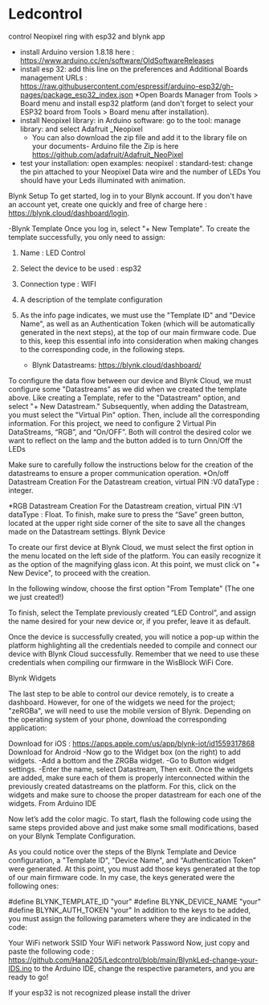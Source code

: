 # Ledcontrol
control Neopixel ring with esp32 and blynk app
* install Arduino version 1.8.18 here : https://www.arduino.cc/en/software/OldSoftwareReleases
* install esp 32: add this line on the preferences and Additional Boards management URLs : https://raw.githubusercontent.com/espressif/arduino-esp32/gh-pages/package_esp32_index.json
*Open Boards Manager from Tools > Board menu and install esp32 platform (and don't forget to select your ESP32 board from Tools > Board menu after installation).
* install Neopixel library: in Arduino software: go to the tool: manage library: and select Adafruit _Neopixel
    - You can also download the zip file and add it to the library file on your  documents- Arduino file the Zip is here https://github.com/adafruit/Adafruit_NeoPixel
* test your installation: open examples: neopixel : standard-test: change the pin attached to your Neopixel Data wire and the number of LEDs 
You should have your Leds illuminated with animation.

Blynk Setup
To get started, log in to your Blynk account. If you don't have an account yet, create one quickly and free of charge here : https://blynk.cloud/dashboard/login.


-Blynk Template
Once you log in, select "+ New Template".
To create the template successfully, you only need to assign:
1) Name : LED Control
2) Select the device to be used : esp32
3) Connection type : WIFI
4) A description of the template configuration
5) As the info page indicates, we must use the "Template ID" and "Device Name", as well as an Authentication Token (which will be automatically generated in the next steps), at the top of our main firmware code. Due to this, keep this essential info into consideration when making changes to the corresponding code, in the following steps.

   * Blynk Datastreams: https://blynk.cloud/dashboard/

To configure the data flow between our device and Blynk Cloud, we must configure some "Datastreams" as we did when we created the template above. Like creating a Template, refer to the "Datastream" option, and select "+ New Datastream."
Subsequently, when adding the Datastream, you must select the "Virtual Pin" option. Then, include all the corresponding information.
For this project, we need to configure 2 Virtual Pin DataStreams, “RGB”, and “On/OFF”. Both will control the desired color we want to reflect on the lamp and the button added is to turn Onn/Off the LEDs

Make sure to carefully follow the instructions below for the creation of the datastreams to ensure a proper communication operation.
*On/off Datastream Creation
For the Datastream creation, virtual PIN :V0 dataType : integer.

*RGB Datastream Creation
For the Datastream creation, virtual PIN :V1 dataType : Float.
To finish, make sure to press the “Save” green button, located at the upper right side corner of the site to save all the changes made on the Datastream settings.
Blynk Device

To create our first device at Blynk Cloud, we must select the first option in the menu located on the left side of the platform. You can easily recognize it as the option of the magnifying glass icon. At this point, we must click on "+ New Device", to proceed with the creation.

In the following window, choose the first option "From Template" (The one we just created!)

To finish, select the Template previously created “LED Control”, and assign the name desired for your new device or, if you prefer, leave it as default.

Once the device is successfully created, you will notice a pop-up within the platform highlighting all the credentials needed to compile and connect our device with Blynk Cloud successfully. Remember that we need to use these credentials when compiling our firmware in the WisBlock WiFi Core.


Blynk Widgets

The last step to be able to control our device remotely, is to create a dashboard. However, for one of the widgets we need for the project; "zeRGBa", we will need to use the mobile version of Blynk. Depending on the operating system of your phone, download the corresponding application:

Download for iOS : https://apps.apple.com/us/app/blynk-iot/id1559317868
Download for Android
-Now go to the Widget box (on the right) to add widgets.
-Add a bottom and the ZRGBa widget.
-Go to Button widget settings.
-Enter the name, select Datastream, Then exit.
Once the widgets are added, make sure each of them is properly interconnected within the previously created datastreams on the platform. For this, click on the widgets and make sure to choose the proper datastream for each one of the widgets.
From Arduino IDE

Now let’s add the color magic. To start, flash the following code using the same steps provided above and just make some small modifications, based on your Blynk Template Configuration.

As you could notice over the steps of the Blynk Template and Device configuration, a "Template ID", "Device Name", and “Authentication Token” were generated. At this point, you must add those keys generated at the top of our main firmware code. In my case, the keys generated were the following ones:

#define BLYNK_TEMPLATE_ID "your"
#define BLYNK_DEVICE_NAME "your"
#define BLYNK_AUTH_TOKEN "your"
In addition to the keys to be added, you must assign the following parameters where they are indicated in the code:

Your WiFi network SSID
Your WiFi network Password
Now, just copy and paste the following code : https://github.com/Hana205/Ledcontrol/blob/main/BlynkLed-change-your-IDS.ino
to the Arduino IDE, change the respective parameters, and you are ready to go!

If your esp32 is not recognized please install the driver



